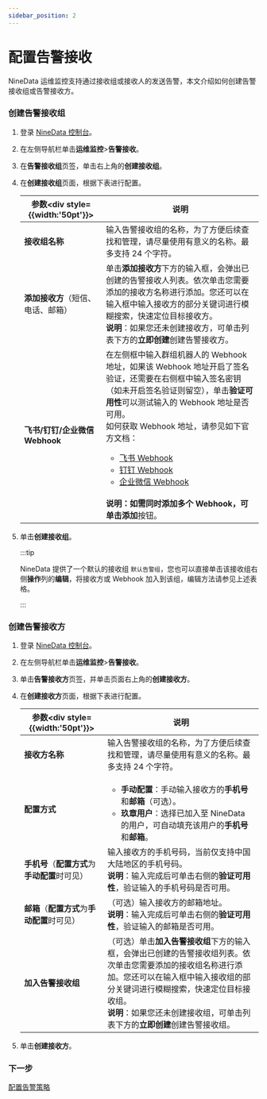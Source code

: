 ```yaml
---
sidebar_position: 2
---
```

# 配置告警接收

NineData 运维监控支持通过接收组或接收人的发送告警，本文介绍如何创建告警接收组或告警接收方。

### 创建告警接收组

1. 登录 [NineData 控制台](https://console.ninedata.cloud)。

2. 在左侧导航栏单击**运维监控**>**告警接收**。

3. 在**告警接收组**页签，单击右上角的**创建接收组**。

4. 在**创建接收组**页面，根据下表进行配置。

   | 参数<div style={{width:'50pt'}}></div> | 说明                                                         |
   | -------------------------------------- | ------------------------------------------------------------ |
   | **接收组名称**                         | 输入告警接收组的名称，为了方便后续查找和管理，请尽量使用有意义的名称。最多支持 24 个字符。 |
   | **添加接收方**（短信、电话、邮箱）     | 单击**添加接收方**下方的输入框，会弹出已创建的告警接收人列表。依次单击您需要添加的接收方名称进行添加。您还可以在输入框中输入接收方的部分关键词进行模糊搜索，快速定位目标接收方。<br />**说明**：如果您还未创建接收方，可单击列表下方的**立即创建**创建告警接收方。 |
   | **飞书/钉钉/企业微信 Webhook**         | 在左侧框中输入群组机器人的 Webhook 地址，如果该 Webhook 地址开启了签名验证，还需要在右侧框中输入签名密钥（如未开启签名验证则留空），单击**验证可用性**可以测试输入的 Webhook 地址是否可用。<br />如何获取 Webhook 地址，请参见如下官方文档：<ul><li>[飞书 Webhook](https://www.feishu.cn/hc/zh-CN/articles/244506653275)</li><li>[钉钉 Webhook](https://help.aliyun.com/document_detail/251838.htm)</li><li>[企业微信 Webhook](https://open.work.weixin.qq.com/help2/pc/14931)</li></ul><br />**说明：**如需同时添加多个 Webhook，可单击**添加**按钮。 |

5. 单击**创建接收组**。

   :::tip
   
   NineData 提供了一个默认的接收组 `默认告警组`，您也可以直接单击该接收组右侧**操作**列的**编辑**，将接收方或 Webhook 加入到该组，编辑方法请参见上述表格。
   
   :::

### <span id="receiver">创建告警接收方</span>

1. 登录 [NineData 控制台](https://console.ninedata.cloud)。

2. 在左侧导航栏单击**运维监控**>**告警接收**。

3. 单击**告警接收方**页签，并单击页面右上角的**创建接收方**。

4. 在**创建接收方**页面，根据下表进行配置。

   | 参数<div style={{width:'50pt'}}></div>         | 说明                                                         |
   | ---------------------------------------------- | ------------------------------------------------------------ |
   | **接收方名称**                                 | 输入告警接收组的名称，为了方便后续查找和管理，请尽量使用有意义的名称。最多支持 24 个字符。 |
   | **配置方式**                                   | <ul><li>**手动配置**：手动输入接收方的**手机号**和**邮箱**（可选）。</li><li>**玖章用户**：选择已加入至 NineData 的用户，可自动填充该用户的**手机号**和**邮箱**。</li></ul> |
   | **手机号**（**配置方式**为**手动配置**时可见） | 输入接收方的手机号码，当前仅支持中国大陆地区的手机号码。<br />**说明**：输入完成后可单击右侧的**验证可用性**，验证输入的手机号码是否可用。 |
   | **邮箱**（**配置方式**为**手动配置**时可见）   | （可选）输入接收方的邮箱地址。<br />**说明**：输入完成后可单击右侧的**验证可用性**，验证输入的邮箱是否可用。 |
   | **加入告警接收组**                             | （可选）单击**加入告警接收组**下方的输入框，会弹出已创建的告警接收组列表。依次单击您需要添加的接收组名称进行添加。您还可以在输入框中输入接收组的部分关键词进行模糊搜索，快速定位目标接收组。<br />**说明**：如果您还未创建接收组，可单击列表下方的**立即创建**创建告警接收组。 |

5. 单击**创建接收方**。

### 下一步

[配置告警策略](alart_rule.md)